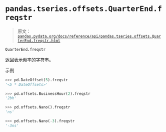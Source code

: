 # `pandas.tseries.offsets.QuarterEnd.freqstr`

> 原文：[`pandas.pydata.org/docs/reference/api/pandas.tseries.offsets.QuarterEnd.freqstr.html`](https://pandas.pydata.org/docs/reference/api/pandas.tseries.offsets.QuarterEnd.freqstr.html)

```py
QuarterEnd.freqstr
```

返回表示频率的字符串。

示例

```py
>>> pd.DateOffset(5).freqstr
'<5 * DateOffsets>' 
```

```py
>>> pd.offsets.BusinessHour(2).freqstr
'2bh' 
```

```py
>>> pd.offsets.Nano().freqstr
'ns' 
```

```py
>>> pd.offsets.Nano(-3).freqstr
'-3ns' 
```
